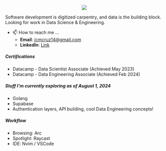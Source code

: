 <p align="center">
    <img src="https://capsule-render.vercel.app/api?type=waving&height=175&color=7377ab&section=header&text=Jay%20Cruz&desc=B.Sc.%20Industrial%20Engineering&fontColor=FFFFFF&fontSize=35&strokeWidth=0.2&stroke=FFFFFF&descAlignY=50&descAlign=50&fontAlignY=25"/>
</p>

Software development is digitized carpentry, and data is the building block. Looking for work in Data Science & Engineering. 

- 📫 How to reach me ...
    - **Email**: jcmcruz14@gmail.com
    - **LinkedIn**: [Link](https://www.linkedin.com/in/juan-carlos-c-54530b16b/)
 
##### Certifications
- Datacamp - Data Scientist Associate (Achieved May 2023)
- Datacamp - Data Engineering Associate (Achieved Feb 2024)

##### Stuff I'm currently exploring as of August 1, 2024
- Golang
- Supabase
- Authentication layers, API building, cool Data Engineering concepts!

##### Workflow
- Browsing: Arc
- Spotlight: Raycast
- IDE: Nvim / VSCode
<!---
jmcruz14/jmcruz14 is a ✨ special ✨ repository because its `README.md` (this file) appears on your GitHub profile.
You can click the Preview link to take a look at your changes.

- 💞️ I’m looking to collaborate on ...

--->
